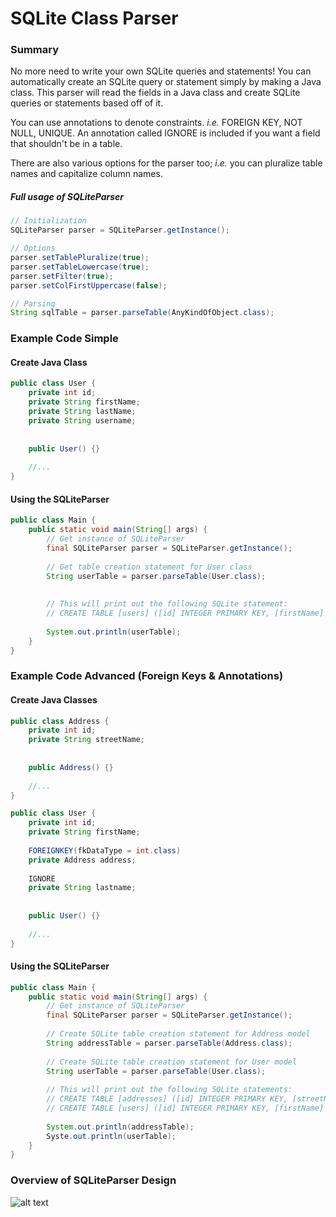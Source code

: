 # SQLite Class Parser
### Summary
No more need to write your own SQLite queries and statements! You can automatically 
create an SQLite query or statement simply by making a Java class. This parser will
read the fields in a Java class and create SQLite queries or statements based off of
it. 

You can use annotations to denote constraints. *i.e.* FOREIGN KEY, NOT NULL, UNIQUE.
An annotation called IGNORE is included if you want a field that shouldn't be in a table.

There are also various options for the parser too; *i.e.* you can pluralize table names
and capitalize column names.

##### Full usage of SQLiteParser
```java
// Initialization
SQLiteParser parser = SQLiteParser.getInstance();

// Options
parser.setTablePluralize(true);
parser.setTableLowercase(true);
parser.setFilter(true);
parser.setColFirstUppercase(false);

// Parsing
String sqlTable = parser.parseTable(AnyKindOfObject.class);
```

### Example Code Simple
#### Create Java Class
```java
public class User {
    private int id;
    private String firstName;
    private String lastName;
    private String username;
    
    
    public User() {}
    
    //...
}
```

#### Using the SQLiteParser
```java
public class Main {
    public static void main(String[] args) {
        // Get instance of SQLiteParser
        final SQLiteParser parser = SQLiteParser.getInstance();
        
        // Get table creation statement for User class
        String userTable = parser.parseTable(User.class);
        
        
        // This will print out the following SQLite statement:
        // CREATE TABLE [users] ([id] INTEGER PRIMARY KEY, [firstName] TEXT, [lastName] TEXT, [username] TEXT);
        
        System.out.println(userTable);
    }
}
```

### Example Code Advanced (Foreign Keys & Annotations)
#### Create Java Classes
```java
public class Address {
    private int id;
    private String streetName;
    
    
    public Address() {}
    
    //...
}

public class User {
    private int id;
    private String firstName;
    
    FOREIGNKEY(fkDataType = int.class)
    private Address address;
    
    IGNORE
    private String lastname;
    
    
    public User() {}
    
    //...
}
```

#### Using the SQLiteParser
```java
public class Main {
    public static void main(String[] args) {
        // Get instance of SQLiteParser
        final SQLiteParser parser = SQLiteParser.getInstance();
        
        // Create SQLite table creation statement for Address model
        String addressTable = parser.parseTable(Address.class);
        
        // Create SQLite table creation statement for User model
        String userTable = parser.parseTable(User.class);
        
        // This will print out the following SQLite statements:
        // CREATE TABLE [addresses] ([id] INTEGER PRIMARY KEY, [streetName] TEXT);
        // CREATE TABLE [users] ([id] INTEGER PRIMARY KEY, [firstName] TEXT, [addressId] INTEGER, FOREIGN KEY ([addressId]) REFERENCES [addresses]([id]));
        
        System.out.println(addressTable);
        Syste.out.println(userTable);
    }
}
```

### Overview of SQLiteParser Design
![alt text](https://github.com/tylersuehr7/sqlite-class-parser/img_class_diagram.png "SQLiteParser Class Diagram")